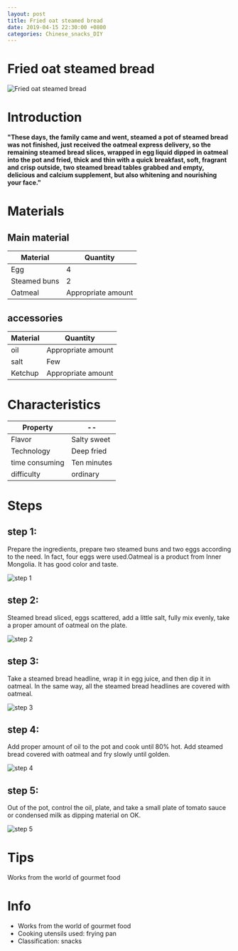 ```yaml
---
layout: post
title: Fried oat steamed bread
date: 2019-04-15 22:30:00 +0800
categories: Chinese_snacks_DIY
---
```


# Fried oat steamed bread

![Fried oat steamed bread]({{site.baseurl}}/img/412702/412702.jpg)

# Introduction

**"These days, the family came and went, steamed a pot of steamed bread was not finished, just received the oatmeal express delivery, so the remaining steamed bread slices, wrapped in egg liquid dipped in oatmeal into the pot and fried, thick and thin with a quick breakfast, soft, fragrant and crisp outside, two steamed bread tables grabbed and empty, delicious and calcium supplement, but also whitening and nourishing your face."**

# Materials


## Main material

Material|Quantity
--|--
Egg|4
Steamed buns|2
Oatmeal|Appropriate amount

## accessories

Material|Quantity
--|--
oil|Appropriate amount
salt|Few
Ketchup|Appropriate amount

# Characteristics

Property|--
--|--
Flavor|Salty sweet
Technology|Deep fried
time consuming|Ten minutes
difficulty|ordinary

# Steps

## step 1:

Prepare the ingredients, prepare two steamed buns and two eggs according to the need. In fact, four eggs were used.Oatmeal is a product from Inner Mongolia. It has good color and taste.

![step 1]({{site.baseurl}}/img/412702/1.jpg)

## step 2:

Steamed bread sliced, eggs scattered, add a little salt, fully mix evenly, take a proper amount of oatmeal on the plate.

![step 2]({{site.baseurl}}/img/412702/2.jpg)

## step 3:

Take a steamed bread headline, wrap it in egg juice, and then dip it in oatmeal. In the same way, all the steamed bread headlines are covered with oatmeal.

![step 3]({{site.baseurl}}/img/412702/3.jpg)

## step 4:

Add proper amount of oil to the pot and cook until 80% hot. Add steamed bread covered with oatmeal and fry slowly until golden.

![step 4]({{site.baseurl}}/img/412702/4.jpg)

## step 5:

Out of the pot, control the oil, plate, and take a small plate of tomato sauce or condensed milk as dipping material on OK.

![step 5]({{site.baseurl}}/img/412702/5.jpg)

# Tips

Works from the world of gourmet food

# Info

- Works from the world of gourmet food
- Cooking utensils used: frying pan
- Classification: snacks
